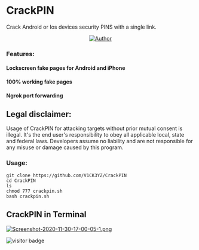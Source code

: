 # CrackPIN

Crack Android or Ios devices security PINS with a single link.

<p align="center">
<a href="https://github.com/V1CK3YZ"><img title="Author" src="https://img.shields.io/badge/Author-V1CK3YZ-red.svg?style=for-the-badge&logo=github"></a>
</p>

### Features:

#### Lockscreen fake pages for Android and iPhone
#### 100% working fake pages
#### Ngrok port forwarding

## Legal disclaimer:

Usage of CrackPIN for attacking targets without prior mutual consent is illegal. It's the end user's responsibility to obey all applicable local, state and federal laws. Developers assume no liability and are not responsible for any misuse or damage caused by this program. 

### Usage:
```
git clone https://github.com/V1CK3YZ/CrackPIN
cd CrackPIN
ls
chmod 777 crackpin.sh
bash crackpin.sh
```
## CrackPIN in Terminal

[![Screenshot-2020-11-30-17-00-05-1.png](https://i.postimg.cc/ZKvx8Cj8/Screenshot-2020-11-30-17-00-05-1.png)](https://postimg.cc/PPhDhfgJ)

<p>
<img src="https://visitor-badge.laobi.icu/badge?page_id=V1CK3YZ.CrackPIN" alt="visitor badge"/>
</p>
